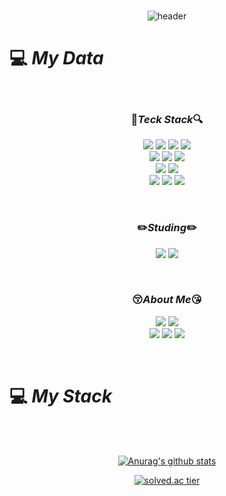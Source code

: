 <div align="center">
<br/>

![header](https://capsule-render.vercel.app/api?type=waving&color=gradient&text=%40Heejeong&nbsp;Jeon%20%20&fontAlign=66&height=300&fontSize=70)

</div></div>

# :computer: _My Data_

<div align="center">

<br/>

### :mag_right:_Teck Stack_:mag:

<img src="https://img.shields.io/badge/C-A8B9CC?style=flat&logo=C&logoColor=white"/></a>
<img src="https://img.shields.io/badge/C++-00599C?style=flat&logo=C%2B%2B&logoColor=white"/></a>
<img src="https://img.shields.io/badge/C%23-239120?style=flat&logo=Csharp&logoColor=white"/></a>
<img src="https://img.shields.io/badge/Unity-FFFFFF?style=flat&logo=Unity&logoColor=black"/></a>   
<img src="https://img.shields.io/badge/GitHub-6E6E6E?style=flat&logo=GitHub&logoColor=white"/></a>
<img src="https://img.shields.io/badge/Markdown-000000?style=flat&logo=Markdown&logoColor=white"/></a>
<img src="https://img.shields.io/badge/Figma-F24E1E?style=flat&logo=Figma&logoColor=white"/></a>   
<img src="https://img.shields.io/badge/VisualStudio-5C2D91?style=flat&logo=VisualStudio&logoColor=white"/></a>
<img src="https://img.shields.io/badge/VisualStudioCode-007ACC?style=flat&logo=VisualStudioCode&logoColor=white"/></a>   
<img src="https://img.shields.io/badge/Trello-0052CC?style=flat&logo=Trello&logoColor=white"/></a>
<img src="https://img.shields.io/badge/Discord-5865F2?style=flat&logo=Discord&logoColor=white"/></a>
<img src="https://img.shields.io/badge/Slack-4A154B?style=flat&logo=Slack&logoColor=white"/></a>

<br/>

### :pencil2:_Studing_:pencil2:

<img src="https://img.shields.io/badge/UnrealEngine-39477F?style=flat&logo=UnrealEngine&logoColor=white"/></a>
<img src="https://img.shields.io/badge/Git-F05032?style=flat&logo=Git&logoColor=white"/></a>

<br/>

### :kissing_closed_eyes:_About Me_:kissing_heart:

<a href="https://heejjjeong.github.io"><img src="https://img.shields.io/badge/GitHubPages-222222?style=flat&logo=GitHubPages&logoColor=white&link=heejjjeong.github.io"/></a>
<a href="https://heejnt.notion.site/Resume-159944f75f204415869a017c5829af25"><img src="https://img.shields.io/badge/Notion-56B366?style=flat&logo=Notion&logoColor=white&link=https://heejnt.notion.site/Resume-159944f75f204415869a017c5829af25"/></a>   
<a href="https://www.instagram.com/heejjjjeong"><img src="https://img.shields.io/badge/Instagram-E4405F?style=flat&logo=Instagram&logoColor=white&link=https://www.instagram.com/heejjjjeong"/></a>
<a href="https://www.facebook.com/profile.php?id=100014063461831"><img src="https://img.shields.io/badge/Facebook-1877F2?style=flat&logo=Facebook&logoColor=white&link=https://www.facebook.com/profile.php?id=100014063461831"/></a>
<a href="https://open.kakao.com/o/szska01c"><img src="https://img.shields.io/badge/KakaoTalk-FFCD00?style=flat&logo=KakaoTalk&logoColor=white&link=https://open.kakao.com/o/szska01c"/></a>

<br/>
</div>

# :computer: _My Stack_

<div align="center">
<br/><br/>

[![Anurag's github stats](https://github-readme-stats.vercel.app/api?username=heejjjeong&show_icons=true&theme=onedark)](https://github.com/{heejjjeong}/github-readme-stats)

[![solved.ac tier](http://mazassumnida.wtf/api/v2/generate_badge?boj=heednee)](https://solved.ac/heednee)

<br/>
</div>


<!--
**heejjjeong/heejjjeong** is a ✨ _special_ ✨ repository because its `README.md` (this file) appears on your GitHub profile.



![Top Langs](https://github-readme-stats.vercel.app/api/top-langs/?username=heejjjeong&layout=compact&theme=onedark)

Here are some ideas to get you started:

- 🔭 I’m currently working on ...
- 🌱 I’m currently learning ...
- 👯 I’m looking to collaborate on ...
- 🤔 I’m looking for help with ...
- 💬 Ask me about ...
- 📫 How to reach me: ...
- 😄 Pronouns: ...
- ⚡ Fun fact: ...
-->
